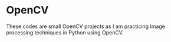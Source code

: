 # OpenCV
These codes are small OpenCV projects as I am practicing Image processing techniques in Python using OpenCV.
 
